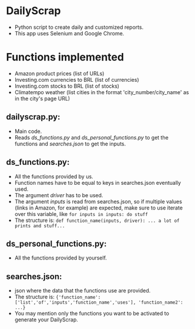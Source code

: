 # DailyScrap
- Python script to create daily and customized reports.
- This app uses Selenium and Google Chrome.

# Functions implemented
- Amazon product prices (list of URLs)
- Investing.com currencies to BRL (list of currencies)
- Investing.com stocks to BRL (list of stocks)
- Climatempo weather (list cities in the format 'city_number/city_name' as in the city's page URL)

## dailyscrap.py:
- Main code.
- Reads <i>ds_functions.py</i> and <i>ds_personal_functions.py</i> to get the functions and <i>searches.json</i> to get the inputs.

## ds_functions.py:
- All the functions provided by us.
- Function names have to be equal to keys in searches.json eventually used.
- The argument <i>driver</i> has to be used.
- The argument <i>inputs</i> is read from searches.json, so if multiple values (links in Amazon, for example) are expected, make sure to use iterate over this variable, like `for inputs in inputs: do stuff`
- The structure is: `def function_name(inputs, driver): ... a lot of prints and stuff...`

## ds_personal_functions.py:
- All the functions provided by yourself.

## searches.json:
- json where the data that the functions use are provided.
- The structure is:
 ```{'function_name':['list','of','inputs','function_name','uses'], 'function_name2': ...}```
- You may mention only the functions you want to be activated to generate your DailyScrap.
